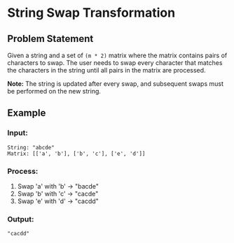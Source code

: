 # String Swap Transformation

## Problem Statement
Given a string and a set of `(m * 2)` matrix where the matrix contains pairs of characters to swap.
The user needs to swap every character that matches the characters in the string until all pairs in the matrix are processed.

**Note:** The string is updated after every swap, and subsequent swaps must be performed on the new string.

## Example

### Input:
```plaintext
String: "abcde"
Matrix: [['a', 'b'], ['b', 'c'], ['e', 'd']]
```

### Process:
1. Swap 'a' with 'b' → "bacde"
2. Swap 'b' with 'c' → "cacde"
3. Swap 'e' with 'd' → "cacdd"

### Output:
```plaintext
"cacdd"
```
